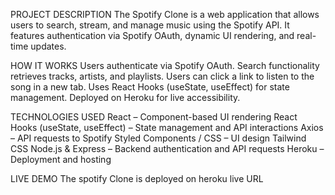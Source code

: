PROJECT DESCRIPTION
The Spotify Clone is a web application that allows users to search, stream, and manage music using the Spotify API. It features authentication via Spotify OAuth, dynamic UI rendering, and real-time updates.

HOW IT WORKS
Users authenticate via Spotify OAuth.
Search functionality retrieves tracks, artists, and playlists.
Users can click a link to listen to the song in a new tab.
Uses React Hooks (useState, useEffect) for state management.
Deployed on Heroku for live accessibility.


TECHNOLOGIES USED
React – Component-based UI rendering
React Hooks (useState, useEffect) – State management and API interactions
Axios – API requests to Spotify
Styled Components / CSS – UI design
Tailwind CSS
Node.js & Express – Backend authentication and API requests
Heroku – Deployment and hosting


LIVE DEMO
The spotify Clone is deployed on heroku live URL
